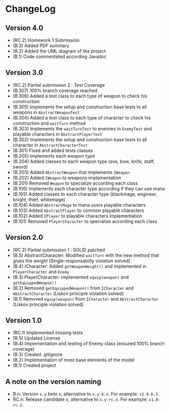 ChangeLog
=========
Version 4.0
-----------
- (RC.2) Homework 1 Submission
- (B.3) Added PDF summary
- (B.2) Added the UML diagram of the project
- (B.1) Code commentated according Javadoc

Version 3.0
-----------
- (RC.2) Partial submission 2 : Test Coverage
- (B.307) 100% branch coverage reached
- (B.306) Added a test class to each type of weapon to check his construction
- (B.305) Implements the setup and construction base tests to all weapons in ``AbstractWeaponTest``
- (B.304) Added a test class to each type of character to check his construction and ``waitTurn`` method
- (B.303) Implements the ``waitTurnTest`` to enemies in ``EnemyTest`` and playable characters in ``AbstractPlayerTest``
- (B.302) Implements the setup and construction base tests to all character in ``AbstractCharacterTest``
- (B.301) Fixed and added tests classes
- (B.205) Implements each weapon type 
- (B.204) Added classes to each weapon type (axe, bow, knife, staff, sword)
- (B.203) Added ``AbstractWeapon`` that implements ``IWeapon``
- (B.202) Added ``IWeapon`` to weapons implementation
- (B.201) Removed ``Weapon`` to specialize according each class
- (B.106) Implements each character type according if they can use mana
- (B.105) Added classes to each character type (blackmage, engineer, knight, thief, whitemage)
- (B.104) Added ``AbstractMage`` to mana users playable characters
- (B.103) Added ``AbstractPlayer`` to common playable characters
- (B.102) Added ``IPlayer`` to playable characters implementation
- (B.101) Removed ``PlayerCharacter`` to specialize according each class

Version 2.0
-----------
- (RC.2) Partial submission 1 : SOLID patched
- (B.5) AbstractCharacter: Modified ``waitTurn`` with the new method that gives the weight (Single-responsabilty violation solved)
- (B.4) ICharacter: Added ``getWeaponWeight()`` and implemented in ``PlayerCharacter`` and ``Enemy``
- (B.3) PlayerCharacter: implemented ``equip(weapon)`` and ``getEquippedWeapon()``
- (B.2) Removed ``getEquippedWeapon()`` from ``ICharacter`` and ``AbstractCharacter`` (Liskov principle violation solved)
- (B.1) Removed ``equip(weapon)`` from ``ICharacter`` and ``AbstractCharacter`` (Liskov principle violation solved)

Version 1.0
-----------
- (RC.1) Implemented missing tests
- (B.5) Updated License
- (B.4) Implementation and testing of Enemy class (ensured 100% branch coverage)
- (B.3) Created .gitignore
- (B.2) Implementation of most base elements of the model
- (B.1) Created project

A note on the version naming
----------------------------
- B.n: Version ``x.y`` _beta x_, alternative to ``x.y-b.n``.
  For example: ``v1.0-b.3``.
- RC.n: Release candidate x, alternative to ``x.y-rc.n``.
  For example: ``v1.0-rc.2``.
